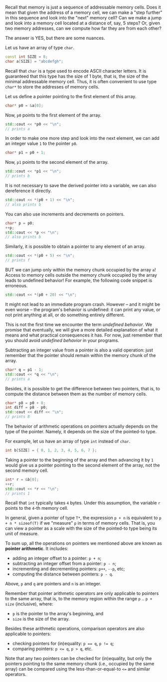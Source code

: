 Recall that memory is just a sequence of addressable memory cells.
Does it mean that given the address of a memory cell, 
we can make a "step further" in this sequence and look into the "next" memory cell?
Can we make a jump and look into a memory cell located at a distance of, say, 5 steps?
Or, given two memory addresses, can we compute how far they are from each other?

The answer is YES, but there are some nuances.

Let us have an array of type `char`.

```c++
const int SIZE = 8;
char a[SIZE] = "abcdefgh";
```

<div class="hint">

Recall that `char` is a type used to encode ASCII character letters.
It is guaranteed that this type has the size of 1 byte, that 
is, the size of the minimal addressable memory cell. 
Thus, it is often convenient to use type `char*` to store the addresses of memory cells.

</div>

Let us define a pointer pointing to the first element of this array.

```c++
char* p0 = &a[0];
```

Now, `p0` points to the first element of the array.

```c++
std::cout << *p0 << "\n";
// prints a
```

In order to make one more step and look into the next element, 
we can add an integer value `1` to the pointer `p0`.

```c++
char* p1 = p0 + 1;
```

Now, `p1` points to the second element of the array. 

```c++
std::cout << *p1 << "\n";
// prints b
```

It is not necessary to save the derived pointer into a variable, 
we can also dereference it directly. 

```c++
std::cout << *(p0 + 1) << "\n";
// also prints b
```

You can also use increments and decrements on pointers.

```c++
char* p = p0;
++p;
std::cout << *p << "\n";
// also prints b
```

Similarly, it is possible to obtain a pointer to any element of an array.

```c++
std::cout << *(p0 + 5) << "\n";
// prints f
```

BUT we can jump only within the memory chunk occupied by the array `a`!
Access to memory cells outside the memory chunk occupied by 
the array leads to undefined behavior!
For example, the following code snippet is erroneous.

```c++
std::cout << *(p0 + 20) << "\n";
```

It might not lead to an immediate program crash.
However – and it might be even worse – the program's behavior is undefined: 
it can print any value, or not print anything at all, 
or do something entirely different. 

<div class="hint">

This is not the first time we encounter the term *undefined behavior*. 
We promise that eventually, we will give a more detailed explanation of what it means 
and what practical consequences it has. 
For now, just remember that you should avoid *undefined behavior* in your programs.

</div>

Subtracting an integer value from a pointer is also a valid operation:
just remember that the pointer should remain within the memory chunk of the array.

```c++
char* q = p1 - 1;
std::cout << *q << "\n";
// prints a
```

Besides, it is possible to get the difference between two pointers, 
that is, to compute the distance between them as the number of memory cells.

```c++
char* p8 = p0 + 8;
int diff = p8 - p0;
std::cout << diff << "\n";
// prints 8
```

The behavior of arithmetic operations on pointers actually depends on the type of the pointer.
Namely, it depends on the size of the pointed-to type.

For example, let us have an array of type `int` instead of `char`.

```c++
int b[SIZE] = { 0, 1, 2, 3, 4, 5, 6, 7 };
```

Taking a pointer to the beginning of the array and then advancing it by `1`
would give us a pointer pointing to the second element of the array, 
not the second memory cell. 

```c++
int* r = &b[0];
++r;
std::cout << *r << "\n";
// prints 1
```

Recall that `int` typically takes `4` bytes.
Under this assumption, the variable `r` points to the `4`-th memory cell.   

In general, given a pointer of type `T*`, the expression `p + n`
is equivalent to `p + n * sizeof(T)` if we "measure" `p` in terms of memory cells.
That is, you can view a pointer as a scale with the size of 
the pointed-to type being its unit of measure.

To sum up, all the operations on pointers we mentioned above are known as **pointer arithmetic**.
It includes:

* adding an integer offset to a pointer: `p + n`;
* subtracting an integer offset from a pointer: `p - n`;
* incrementing and decrementing pointers: `p++`, `--p`, etc;
* computing the distance between pointers: `p - q`.

Above, `p` and `q` are pointers and `n` is an integer.

Remember that pointer arithmetic operators are only applicable 
to pointers to the same array, that is, to the memory region
within the range `p` .. `p + size` (inclusive), where:
* `p` is the pointer to the array's beginning, and
* `size` is the size of the array.

Besides these arithmetic operations, comparison operators are also applicable to pointers:

* checking pointers for (in)equality: `p == q`, `p != q`;
* comparing pointers: `p <= q`, `p > q`, etc.

Note that any two pointers can be checked for (in)equality, 
but only the pointers pointing to the same memory chunk
(i.e., occupied by the same array)
can be compared using the less-than-or-equal-to `<=` and similar operators. 